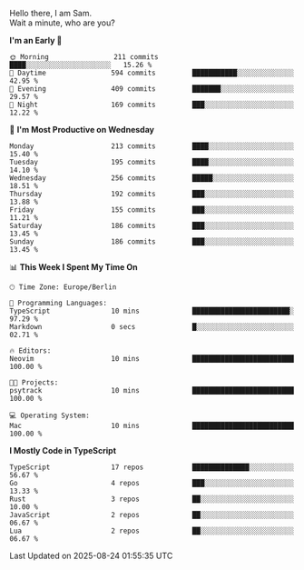 Hello there, I am Sam.  
Wait a minute, who are you?
  
<!--START_SECTION:waka-->
**I'm an Early 🐤** 

```text
🌞 Morning                211 commits         ████░░░░░░░░░░░░░░░░░░░░░   15.26 % 
🌆 Daytime                594 commits         ███████████░░░░░░░░░░░░░░   42.95 % 
🌃 Evening                409 commits         ███████░░░░░░░░░░░░░░░░░░   29.57 % 
🌙 Night                  169 commits         ███░░░░░░░░░░░░░░░░░░░░░░   12.22 % 
```
📅 **I'm Most Productive on Wednesday** 

```text
Monday                   213 commits         ████░░░░░░░░░░░░░░░░░░░░░   15.40 % 
Tuesday                  195 commits         ████░░░░░░░░░░░░░░░░░░░░░   14.10 % 
Wednesday                256 commits         █████░░░░░░░░░░░░░░░░░░░░   18.51 % 
Thursday                 192 commits         ███░░░░░░░░░░░░░░░░░░░░░░   13.88 % 
Friday                   155 commits         ███░░░░░░░░░░░░░░░░░░░░░░   11.21 % 
Saturday                 186 commits         ███░░░░░░░░░░░░░░░░░░░░░░   13.45 % 
Sunday                   186 commits         ███░░░░░░░░░░░░░░░░░░░░░░   13.45 % 
```


📊 **This Week I Spent My Time On** 

```text
🕑︎ Time Zone: Europe/Berlin

💬 Programming Languages: 
TypeScript               10 mins             ████████████████████████░   97.29 % 
Markdown                 0 secs              █░░░░░░░░░░░░░░░░░░░░░░░░   02.71 % 

🔥 Editors: 
Neovim                   10 mins             █████████████████████████   100.00 % 

🐱‍💻 Projects: 
psytrack                 10 mins             █████████████████████████   100.00 % 

💻 Operating System: 
Mac                      10 mins             █████████████████████████   100.00 % 
```

**I Mostly Code in TypeScript** 

```text
TypeScript               17 repos            ██████████████░░░░░░░░░░░   56.67 % 
Go                       4 repos             ███░░░░░░░░░░░░░░░░░░░░░░   13.33 % 
Rust                     3 repos             ██░░░░░░░░░░░░░░░░░░░░░░░   10.00 % 
JavaScript               2 repos             ██░░░░░░░░░░░░░░░░░░░░░░░   06.67 % 
Lua                      2 repos             ██░░░░░░░░░░░░░░░░░░░░░░░   06.67 % 
```




 Last Updated on 2025-08-24 01:55:35 UTC
<!--END_SECTION:waka-->
